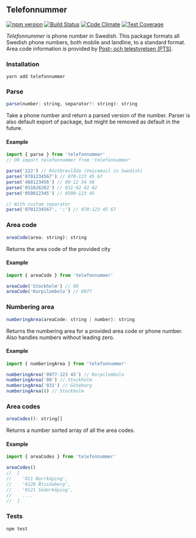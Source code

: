 ## Telefonnummer

[![npm version](https://badge.fury.io/js/telefonnummer.svg)](https://badge.fury.io/js/telefonnummer)
[![Build Status](https://travis-ci.org/believer/telefonnummer.png?branch=master)](https://travis-ci.org/believer/telefonnummer)
[![Code Climate](https://codeclimate.com/github/believer/telefonnummer/badges/gpa.svg)](https://codeclimate.com/github/believer/telefonnummer)
[![Test Coverage](https://codeclimate.com/github/believer/telefonnummer/badges/coverage.svg)](https://codeclimate.com/github/believer/telefonnummer/coverage)

_Telefonnummer_ is phone number in Swedish. This package formats all Swedish phone numbers, both mobile and landline, to a standard format. Area code information is provided by [Post- och telestyrelsen (PTS)](https://www.pts.se/upload/Faktablad/SE/2011/faktablad-riktnummer-nummerordning-pts-f-211_2.pdf).

### Installation
```
yarn add telefonnummer
```

### Parse
```js
parse(number: string, separator?: string): string
```

Take a phone number and return a parsed version of the number. Parser is also default export of package, but might be removed as default in the future.

#### Example
```js
import { parse } from 'telefonnummer'
// OR import telefonnummer from 'telefonnummer'

parse('222') // Röstbrevlåda (Voicemail in Swedish)
parse('0701234567') // 070-123 45 67
parse('468123456') // 08-12 34 56
parse('031626262') // 031-62 62 62
parse('050012345') // 0500-123 45

// With custom separator
parse('0701234567', ':') // 070:123 45 67
```

### Area code
```js
areaCode(area: string): string
```

Returns the area code of the provided city

#### Example
```js
import { areaCode } from 'telefonnummer'

areaCode('Stockholm') // 08
areaCode('Korpilombolo') // 0977
```

### Numbering area
```js
numberingArea(areaCode: string | number): string
```

Returns the numbering area for a provided area code or phone number. Also handles numbers without leading zero.

#### Example
```js
import { numberingArea } from 'telefonnummer'

numberingArea('0977-123 45') // Korpilombolo
numberingArea('08') // Stockholm
numberingArea('031') // Göteborg
numberingArea(8) // Stockholm
```

### Area codes
```js
areaCodes(): string[]
```

Returns a number sorted array of all the area codes.

#### Example
```js
import { areaCodes } from 'telefonnummer'

areaCodes()
//  [
//    '011 Norrköping',
//    '0120 Åtvidaberg',
//    '0121 Söderköping',
//    ....
//  ]
```


### Tests
```
npm test
```
